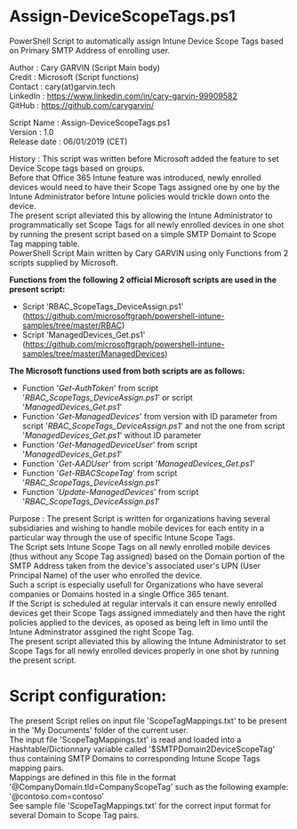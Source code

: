 # Assign-DeviceScopeTags.ps1
PowerShell Script to automatically assign Intune Device Scope Tags based on Primary SMTP Address of enrolling user.

Author       : Cary GARVIN (Script Main body)  
Credit       : Microsoft   (Script functions)  
Contact      : cary(at)garvin.tech  
LinkedIn     : https://www.linkedin.com/in/cary-garvin-99909582  
GitHub       : https://github.com/carygarvin/  


Script Name  : Assign-DeviceScopeTags.ps1  
Version      : 1.0  
Release date : 06/01/2019 (CET)  

History      : This script was written before Microsoft added the feature to set Device Scope tags based on groups.  
               Before that Office 365 Intune feature was introduced, newly enrolled devices would need to have their Scope Tags assigned one by one by the Intune Administrator before Intune policies would trickle down onto the device.  
               The present script alleviated this by allowing the Intune Administrator to programmatically set Scope Tags for all newly enrolled devices in one shot by running the present script based on a simple SMTP Domaint to Scope Tag mapping table.  
               PowerShell Script Main written by Cary GARVIN using only Functions from 2 scripts supplied by Microsoft.  
               
__Functions from the following 2 official Microsoft scripts are used in the present script:__  
* Script 'RBAC_ScopeTags_DeviceAssign.ps1'	(https://github.com/microsoftgraph/powershell-intune-samples/tree/master/RBAC)  
* Script 'ManagedDevices_Get.ps1'		(https://github.com/microsoftgraph/powershell-intune-samples/tree/master/ManagedDevices)  
               
__The Microsoft functions used from both scripts are as follows:__  
* Function '_Get-AuthToken_' from script '_RBAC_ScopeTags_DeviceAssign.ps1_' or script '_ManagedDevices_Get.ps1_'  
* Function '_Get-ManagedDevices_'	from version with ID parameter from script '_RBAC_ScopeTags_DeviceAssign.ps1_' and not the one from script '_ManagedDevices_Get.ps1_' without ID parameter  
* Function '_Get-ManagedDeviceUser_' from script '_ManagedDevices_Get.ps1_'  
* Function '_Get-AADUser_' from script '_ManagedDevices_Get.ps1_'  
* Function '_Get-RBACScopeTag_' from script '_RBAC_ScopeTags_DeviceAssign.ps1_'  
* Function '_Update-ManagedDevices_' from script '_RBAC_ScopeTags_DeviceAssign.ps1_'  
                 
Purpose      : The present Script is written for organizations having several subsidiaries and wishing to handle mobile devices for each entity in a particular way through the use of specific Intune Scope Tags.  
               The  Script sets Intune Scope Tags on all newly enrolled mobile devices (thus without any Scope Tag assigned) based on the Domain portion of the SMTP Address taken from the device's associated user's UPN (User Principal Name) of the user who enrolled the device.  
               Such a script is especially usefull for Organizations who have several companies or Domains hosted in a single Office 365 tenant.  
               If the Script is scheduled at regular intervals it can ensure newly enrolled devices get their Scope Tags assigned immediately and then have the right policies applied to the devices, as oposed as being left in limo until the Intune Adminstrator assgined the right Scope Tag.  
               The present script alleviated this by allowing the Intune Administrator to set Scope Tags for all newly enrolled devices properly in one shot by running the present script.  

# Script configuration:  
The present Script relies on input file 'ScopeTagMappings.txt' to be present in the 'My Documents' folder of the current user.  
The input file 'ScopeTagMappings.txt' is read and loaded into a Hashtable/Dictionnary variable called '$SMTPDomain2DeviceScopeTag' thus containing SMTP Domains to corresponding Intune Scope Tags mapping pairs.  
Mappings are defined in this file in the format '@CompanyDomain.tld=CompanyScopeTag' such as the following example:  
                '@contoso.com=contoso'  
See sample file 'ScopeTagMappings.txt' for the correct input format for several Domain to Scope Tag pairs.  
